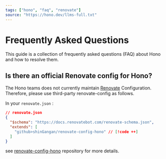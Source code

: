 ```yaml
---
tags: ["hono", "faq", "renovate"]
source: "https://hono.dev/llms-full.txt"
---
```


# Frequently Asked Questions

This guide is a collection of frequently asked questions (FAQ) about Hono and how to resolve them.

## Is there an official Renovate config for Hono?

The Hono teams does not currently maintain [Renovate](https://github.com/renovatebot/renovate) Configuration.
Therefore, please use third-party renovate-config as follows.

In your `renovate.json` :

```json
// renovate.json
{
  "$schema": "https://docs.renovatebot.com/renovate-schema.json",
  "extends": [
    "github>shinGangan/renovate-config-hono" // [!code ++]
  ]
}
```

see [renovate-config-hono](https://github.com/shinGangan/renovate-config-hono) repository for more details.


